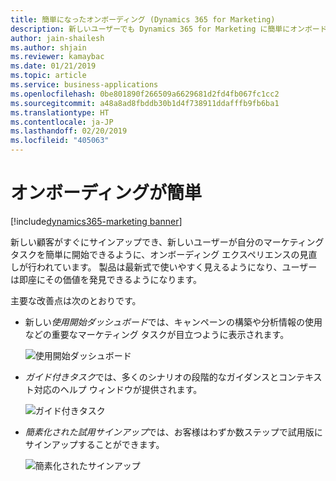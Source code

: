 ```yaml
---
title: 簡単になったオンボーディング (Dynamics 365 for Marketing)
description: 新しいユーザーでも Dynamics 365 for Marketing に簡単にオンボードして価値を発見できるようになりました。
author: jain-shailesh
ms.author: shjain
ms.reviewer: kamaybac
ms.date: 01/21/2019
ms.topic: article
ms.service: business-applications
ms.openlocfilehash: 0be801890f266509a6629681d2fd4fb067fc1cc2
ms.sourcegitcommit: a48a8ad8fbddb30b1d4f738911ddafffb9fb6ba1
ms.translationtype: HT
ms.contentlocale: ja-JP
ms.lasthandoff: 02/20/2019
ms.locfileid: "405063"
---
```

# <a name="easy-onboarding"></a>オンボーディングが簡単
[!include[dynamics365-marketing banner](../includes/dynamics365-marketing.md)]


新しい顧客がすぐにサインアップでき、新しいユーザーが自分のマーケティング タスクを簡単に開始できるように、オンボーディング エクスペリエンスの見直しが行われています。 製品は最新式で使いやすく見えるようになり、ユーザーは即座にその価値を発見できるようになります。

主要な改善点は次のとおりです。

- 新しい*使用開始ダッシュボード*では、キャンペーンの構築や分析情報の使用などの重要なマーケティング タスクが目立つように表示されます。

    ![使用開始ダッシュボード](media/get-started-dashboard.png "使用開始ダッシュボード")

- *ガイド付きタスク*では、多くのシナリオの段階的なガイダンスとコンテキスト対応のヘルプ ウィンドウが提供されます。

    ![ガイド付きタスク](media/guided-tasks.png "ガイド付きタスク")

- *簡素化された試用サインアップ*では、お客様はわずか数ステップで試用版にサインアップすることができます。

    ![簡素化されたサインアップ](media/simplified-signup.png "簡素化されたサインアップ")
